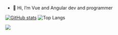 - 👋 Hi, I’m Vue and Angular dev and programmer


[![GitHub stats](https://github-readme-stats.vercel.app/api?username=oldboiko&show_icons=true&theme=shadow_green)](https://github.com/oldboiko/github-readme-stats) ![Top Langs](https://github-readme-stats.vercel.app/api/top-langs/?username=oldboiko&langs_count=20&layout=compact)


<a href="https://u8views.com/github/oldboiko"><img src="https://u8views.com/api/v1/github/profiles/19670612/views/day-week-month-total-count.svg"></a>



